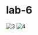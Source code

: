 # lab-6
![3](https://github.com/user-attachments/assets/fb2a5900-9630-4f70-90b7-3375d08c32ea)
![4](https://github.com/user-attachments/assets/c93927c5-a105-4206-89de-17d64078737a)
